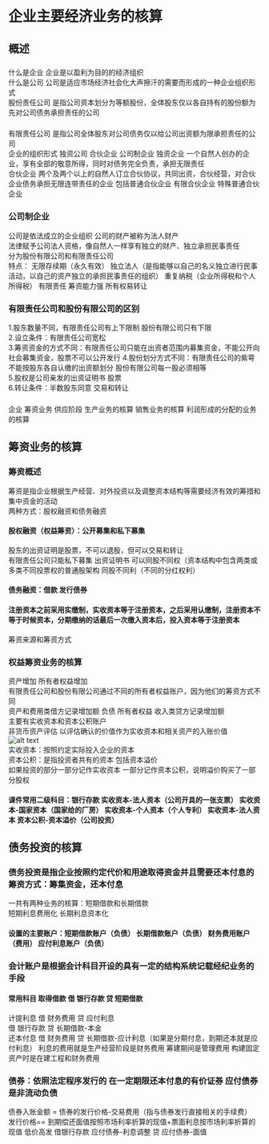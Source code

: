 # 企业主要经济业务的核算
## 概述
### 
什么是企业 企业是以盈利为目的的经济组织  
什么是公司 公司是适应市场经济社会化大声擦汗的需要而形成的一种企业组织形式  
股份责任公司 是指公司资本划分为等额股份，全体股东仅以各自持有的股份额为先对公司债务承担责任的公司   
### 
有限责任公司 是指公司全体股东对公司债务仅以给公司出资额为限承担责任的公司  
企业的组织形式 独资公司 合伙企业 公司制企业 
独资企业 一个自然人创办的企业，享有全部的敬意所得，同时对债务完全负责，承担无限责任  
合伙企业 两个及两个以上的自然人订立合伙协议，共同出资，合伙经营，对合伙企业债务承担无限连带责任的企业 包括普通合伙企业 有限合伙企业 特殊普通合伙企业  
### 公司制企业
公司是依法成立的企业组织 公司的财产被称为法人财产  
法律赋予公司法人资格，像自然人一样享有独立的财产、独立承担民事责任  
分为股份有限公司和有限责任公司   
特点： 无限存续期（永久有效） 独立法人（是指能够以自己的名义独立进行民事活动，以自己的资产独立的承担民事责任的组织） 重复纳税（企业所得税和个人所得税） 有限责任 筹资能力强 所有权易转让
### 有限责任公司和股份有限公司的区别
1.股东数量不同，有限责任公司有上下限制 股份有限公司只有下限  
2.设立条件：有限责任公司宽松  
3.筹资资金的方式不同：有限责任公司只能在出资者范围内募集资金，不能公开向社会募集资金，股票不可以公开发行 
4.股份划分方式不同：有限责任公司的紫萼不能按股东各自认缴的出资额划分 股份有限公司每一股必须相等  
5.股权是公司亲发的出资证明书 股票  
6.转让条件：半数股东同意 交易和转让
### 
企业 筹资业务 供应阶段 生产业务的核算 销售业务的核算 利润形成的分配的业务的核算
## 筹资业务的核算
### 筹资概述
筹资是指企业根据生产经营、对外投资以及调整资本结构等需要经济有效的筹措和集中资金的活动  
两种方式：股权融资和债务融资
#### 股权融资（权益筹资）：公开募集和私下募集
股东的出资证明是股票，不可以退股，但可以交易和转让  
有限责任公司只能私下募集 出资证明书 可以同股不同权（资本结构中包含两类或多类不同投票权的普通股架构 同股不同利（不同的分红权利）
#### 债务融资：借款 发行债券

#### 注册资本之前采用实缴制，实收资本等于注册资本，之后采用认缴制，注册资本不等于时候资本，分期缴纳的话最后一次缴入资本后，投入资本等于注册资本
 
 筹资来源和筹资方式

 ### 权益筹资业务的核算
 资产增加 所有者权益增加  
 有限责任公司和股份有限公司通过不同的所有者权益账户，因为他们的筹资方式不同  
 资产和费用类借方记录增加额
   负债 所有者权益 收入类贷方记录增加额  
主要有实收资本和资本公积账户  
非货币资产评估 以评估确认的价值作为实收资本和相关资产的入账价值  
![alt text](image.png)  
实收资本：按照约定实际投入企业的资本  
资本公积：是指投资者共有的资本 包括资本溢价  
如果投资的部分一部分记作实收资本 一部分记作资本公积，说明溢价购买了一部分股权   
#### 课件常用二级科目：银行存款 实收资本-法人资本（公司开具的一张支票） 实收资本-国家资本（国家给的厂房） 实收资本-个人资本（个人专利） 实收资本-法人资本 资本公积-资本溢价（公司投资）

## 债务投资的核算
### 债务投资是指企业按照约定代价和用途取得资金并且需要还本付息的筹资方式：筹集资金，还本付息
一共有两种业务的核算：短期借款和长期借款  
短期利息费用化 长期利息资本化
#### 设置的主要账户：短期借款账户（负债） 长期借款账户（负债） 财务费用账户（费用） 应付利息账户（负债）
### 会计账户是根据会计科目开设的具有一定的结构系统记载经纪业务的手段 
#### 常用科目 取得借款 借 银行存款 贷 短期借款
计提利息 借 财务费用 贷 应付利息  
借 银行存款 贷 长期借款-本金   
还本付息 借 财务费用 贷 长期借款-应计利息（如果是分期付息，到期还本就是应付利息） 
利息的费用就是生产经营阶段是财务费用 筹建期间是管理费用 构建固定资产时是在建工程和财务费用
### 债券：依照法定程序发行的 在一定期限还本付息的有价证券  应付债券是非流动负债
债券入账金额 = 债券的发行价格-交易费用（指与债券发行直接相关的手续费）  
发行价格== 到期偿还面值按照市场利率折算的现值+票面利息按市场利率折算的现值 
低价高发 借银行存款 应付债券-利息调整
贷 应付债券-面值
